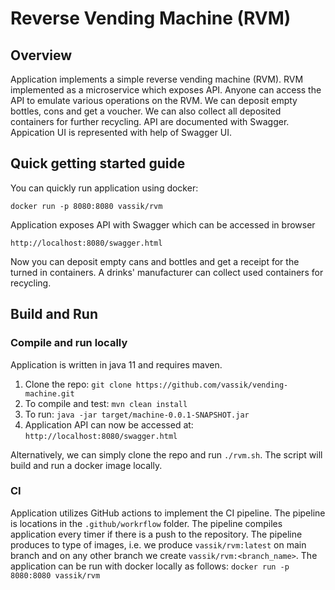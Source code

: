 # Reverse Vending Machine (RVM)
## Overview
Application implements a simple reverse vending machine (RVM). 
RVM implemented as a microservice which exposes API. 
Anyone can access the API to emulate various operations on the RVM.
We can deposit empty bottles, cons and get a voucher. 
We can also collect all deposited containers for further recycling. 
API are documented with Swagger. Appication UI is represented with help of Swagger UI.

## Quick getting started guide
You can quickly run application using docker:
```
docker run -p 8080:8080 vassik/rvm
```
Application exposes API with Swagger which can be accessed in browser
```
http://localhost:8080/swagger.html
```
Now you can deposit empty cans and bottles and get a receipt for the turned in containers.
A drinks' manufacturer can collect used containers for recycling.

## Build and Run
### Compile and run locally
Application is written in java 11 and requires maven.
1. Clone the repo: ```git clone https://github.com/vassik/vending-machine.git```
2. To compile and test: ```mvn clean install```
3. To run: ```java -jar target/machine-0.0.1-SNAPSHOT.jar```
4. Application API can now be accessed at: ```http://localhost:8080/swagger.html```

Alternatively, we can simply clone the repo and run ```./rvm.sh```. The script will build and run a docker image locally.

### CI
Application utilizes GitHub actions to implement the CI pipeline. The pipeline is locations in the 
```.github/workrflow``` folder. The pipeline compiles application every timer if there is a push 
to the repository. The pipeline produces to type of images, i.e. we produce ```vassik/rvm:latest```
on main branch and on any other branch we create ```vassik/rvm:<branch_name>```. The application
can be run with docker locally as follows: ```docker run -p 8080:8080 vassik/rvm```